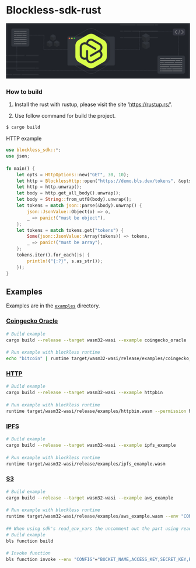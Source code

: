 # Blockless-sdk-rust

![](blockless.png)

### How to build

1. Install the rust with rustup, please visit the site 'https://rustup.rs/'.

2. Use follow command for build the project.

```bash
$ cargo build
```

HTTP example

```rust
use blockless_sdk::*;
use json;

fn main() {
    let opts = HttpOptions::new("GET", 30, 10);
    let http = BlocklessHttp::open("https://demo.bls.dev/tokens", &opts);
    let http = http.unwrap();
    let body = http.get_all_body().unwrap();
    let body = String::from_utf8(body).unwrap();
    let tokens = match json::parse(&body).unwrap() {
        json::JsonValue::Object(o) => o,
        _ => panic!("must be object"),
    };
    let tokens = match tokens.get("tokens") {
        Some(json::JsonValue::Array(tokens)) => tokens,
        _ => panic!("must be array"),
    };
    tokens.iter().for_each(|s| {
        println!("{:?}", s.as_str());
    });
}
```

## Examples

Examples are in the [`examples`](./examples/) directory.

### [Coingecko Oracle](./examples/coingecko_oracle.rs)

```sh
# Build example
cargo build --release --target wasm32-wasi --example coingecko_oracle

# Run example with blockless runtime
echo "bitcoin" | runtime target/wasm32-wasi/release/examples/coingecko_oracle.wasm --permission https://api.coingecko.com/
```

### [HTTP](./examples/httpbin.rs)

```sh
# Build example
cargo build --release --target wasm32-wasi --example httpbin

# Run example with blockless runtime
runtime target/wasm32-wasi/release/examples/httpbin.wasm --permission http://httpbin.org/anything
```

### [IPFS](./examples/ipfs_example.rs)

```sh
# Build example
cargo build --release --target wasm32-wasi --example ipfs_example

# Run example with blockless runtime
runtime target/wasm32-wasi/release/examples/ipfs_example.wasm 
```

### [S3](./examples/aws_example.rs)

```sh
# Build example
cargo build --release --target wasm32-wasi --example aws_example

# Run example with blockless runtime
runtime target/wasm32-wasi/release/examples/aws_example.wasm --env "CONFIG"="BUCKET_NAME,ACCESS_KEY,SECRET_KEY,REGION"

## When using sdk's read_env_vars the uncomment out the part using read_env_vars() in the example
# Build example
bls function build

# Invoke function
bls function invoke --env "CONFIG"="BUCKET_NAME,ACCESS_KEY,SECRET_KEY,REGION"
```

